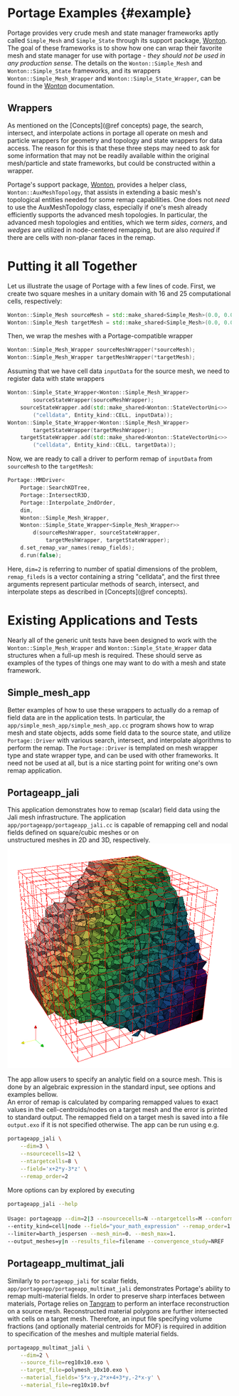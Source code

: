 # Portage Examples  {#example}

Portage provides very crude mesh and state manager frameworks aptly
called `Simple_Mesh` and `Simple_State` through its support package, 
[Wonton](https://github.com/laristra/wonton).  The goal of these frameworks
is to show how one can wrap their favorite mesh and state manager for
use with portage - _they should not be used in any production sense._
The details on the `Wonton::Simple_Mesh` and `Wonton::Simple_State` 
frameworks, and its wrappers `Wonton::Simple_Mesh_Wrapper` and 
`Wonton::Simple_State_Wrapper`, can be found in the
[Wonton](https://github.com/laristra/wonton) documentation.

## Wrappers

As mentioned on the [Concepts](@ref concepts) page, the search,
intersect, and interpolate actions in portage all operate on
mesh and particle wrappers for geometry and topology and state 
wrappers for data access. The reason for this is that these
three steps may need to ask for some information that may not be
readily available within the original mesh/particle and state
frameworks, but could be constructed within a wrapper.

Portage's support package, [Wonton](https://github.com/laristra/wonton), 
provides a helper class, `Wonton::AuxMeshTopology`, that assists in
extending a basic mesh's topological entities needed for some remap
capabilities.  One does not _need_ to use the AuxMeshTopology class,
especially if one's mesh already efficiently supports the advanced
mesh topologies. 
In particular, the advanced mesh topologies and entities, which we
term _sides_, _corners_, and _wedges_ are utilized in node-centered
remapping, but are also _required_ if there are cells with non-planar
faces in the remap.  

# Putting it all Together

Let us illustrate the usage of Portage with a few lines of code. 
First, we create two square meshes in a unitary domain with 16 and
25 computational cells, respectively:

~~~c++
Wonton::Simple_Mesh sourceMesh = std::make_shared<Simple_Mesh>(0.0, 0.0, 1.0, 1.0, 4, 4);
Wonton::Simple_Mesh targetMesh = std::make_shared<Simple_Mesh>(0.0, 0.0, 1.0, 1.0, 5, 5);
~~~

Then, we wrap the meshes with a Portage-compatible wrapper

~~~c++
Wonton::Simple_Mesh_Wrapper sourceMeshWrapper(*sourceMesh);
Wonton::Simple_Mesh_Wrapper targetMeshWrapper(*targetMesh);
~~~

Assuming that we have cell data `inputData` for the source mesh, 
we need to register data with state wrappers

~~~c++
Wonton::Simple_State_Wrapper<Wonton::Simple_Mesh_Wrapper> 
		sourceStateWrapper(sourceMeshWrapper);
	sourceStateWrapper.add(std::make_shared<Wonton::StateVectorUni<>>
		("celldata", Entity_kind::CELL, inputData));
Wonton::Simple_State_Wrapper<Wonton::Simple_Mesh_Wrapper> 
		targetStateWrapper(targetMeshWrapper);
	targetStateWrapper.add(std::make_shared<Wonton::StateVectorUni<>>
		("celldata", Entity_kind::CELL, targetData));
~~~

Now, we are ready to call a driver to perform remap of `inputData` from 
`sourceMesh` to the `targetMesh`: 

~~~c++
Portage::MMDriver<
	Portage::SearchKDTree,
	Portage::IntersectR3D,
	Portage::Interpolate_2ndOrder,
	dim,
	Wonton::Simple_Mesh_Wrapper,
	Wonton::Simple_State_Wrapper<Simple_Mesh_Wrapper>>
		d(sourceMeshWrapper, sourceStateWrapper,
			targetMeshWrapper, targetStateWrapper);
	d.set_remap_var_names(remap_fields);
	d.run(false);
~~~

Here, `dim=2` is referring to number of spatial dimensions of the problem, 
`remap_fileds` is a vector containing a string "celldata", and the first 
three arguments represent particular methods of search, intersect, and
interpolate steps as described in [Concepts](@ref concepts).

# Existing Applications and Tests

Nearly all of the generic unit tests have been designed to work with
the `Wonton::Simple_Mesh_Wrapper` and `Wonton::Simple_State_Wrapper`
data structures when a full-up mesh is required.  These should serve
as examples of the types of things one may want to do with a mesh and
state framework.

## Simple_mesh_app

Better examples of how to use these wrappers to actually do a remap of
field data are in the application tests.  In particular, the
`app/simple_mesh_app/simple_mesh_app.cc` program shows how to wrap
mesh and state objects, adds some field data to the source state, and
utilize `Portage::Driver` with various search, intersect, and
interpolate algorithms to perform the remap.  The `Portage::Driver` is
templated on mesh wrapper type and state wrapper type, and can be used
with other frameworks.  It need not be used at all, but is a nice
starting point for writing one's own remap application.

## Portageapp_jali

This application demonstrates how to remap (scalar) field data using the Jali mesh 
infrastructure. The application `app/portageapp/portageapp_jali.cc` is capable
of remapping cell and nodal fields defined on square/cubic meshes or on  
unstructured meshes in 2D and 3D, respectively. 
![Visualization of a source mesh (red) and a part of a target mesh (black) with remapped data using Paraview.](doxygen/images/jaliapp_example.png)

The app allow users to specify an analytic field on a source mesh. This is done 
by an algebraic expression in the standard input, see options and examples bellow.   
An error of remap is calculated by comparing remapped values to exact values in the 
cell-centroids/nodes on a target mesh and the error is printed to standard output. 
The remapped field on a target mesh is saved into a file `output.exo` 
if it is not specified otherwise. The app can be run using e.g.     

~~~sh
portageapp_jali \
    --dim=3 \
    --nsourcecells=12 \
    --ntargetcells=8 \
    --field='x+2*y-3*z' \
    --remap_order=2
~~~

More options can by explored by executing 

~~~sh
portageapp_jali --help

Usage: portageapp --dim=2|3 --nsourcecells=N --ntargetcells=M --conformal=y|n 
--entity_kind=cell|node --field="your_math_expression" --remap_order=1|2 
--limiter=barth_jespersen --mesh_min=0. --mesh_max=1. 
--output_meshes=y|n --results_file=filename --convergence_study=NREF 
~~~

## Portageapp_multimat_jali

Similarly to `portageapp_jali` for scalar fields, `app/portageapp/portageapp_multimat_jali` 
demonstrates Portage's ability to remap multi-material fields. In order to preserve sharp
interfaces between materials, Portage relies on [Tangram](https://github.com/laristra/tangram) 
to perform an interface reconstruction
on a source mesh. Reconstructed material polygons are further intersected with cells on a target 
mesh. Therefore, an input file specifying volume fractions (and optionally material centroids 
for MOF) is required in addition to specification of the meshes and multiple material fields. 

~~~sh
portageapp_multimat_jali \
    --dim=2 \
    --source_file=reg10x10.exo \
    --target_file=polymesh_10x10.exo \
    --material_fields='5*x-y,2*x+4+3*y,-2*x-y' \
    --material_file=reg10x10.bvf 
~~~ 
